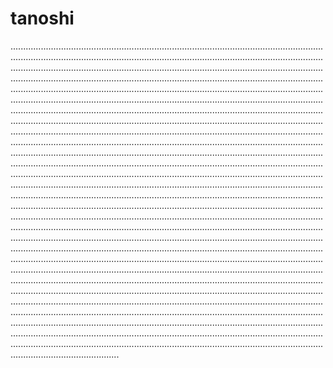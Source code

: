 # tanoshi
.......................................................................................................................................................................................................................................................................................................................................................................................................................................................................................................................................................................................................................................................................................................................................................................................................................................................................................................................................................................................................................................................................................................................................................................................................................................................................................................................................................................................................................................................................................................................................................................................................................................................................................................................................................................................................................................................................................................................................................................................................................................................................................................................................................................................................................................................................................................................................................................................................................................................................................................................................................................................................................................................................................................................................................................................................................................................................................................................................................................................................................................................................................................................................................................................................................................................................................................................................................................................................................................................................................................................................................................................................................................................................................................................................................................................